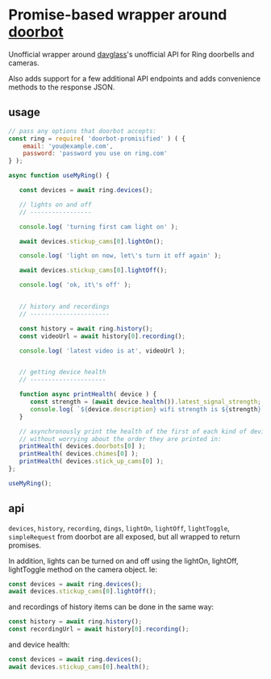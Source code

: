 
Promise-based wrapper around [doorbot](https://github.com/davglass/doorbot)
===

Unofficial wrapper around [davglass](https://github.com/davglass)'s unofficial API for Ring doorbells and cameras.

Also adds support for a few additional API endpoints and adds convenience methods to the response JSON.

usage
---

```js
// pass any options that doorbot accepts:
const ring = require( 'doorbot-promisified' ) ( {
    email: 'you@example.com',
    password: 'password you use on ring.com'
} );

async function useMyRing() {

   const devices = await ring.devices();

   // lights on and off
   // -----------------

   console.log( 'turning first cam light on' );

   await devices.stickup_cams[0].lightOn();

   console.log( 'light on now, let\'s turn it off again' );

   await devices.stickup_cams[0].lightOff();

   console.log( 'ok, it\'s off' );


   // history and recordings
   // ----------------------

   const history = await ring.history();
   const videoUrl = await history[0].recording();

   console.log( 'latest video is at', videoUrl );


   // getting device health
   // ---------------------

   function async printHealth( device ) {
      const strength = (await device.health()).latest_signal_strength;
      console.log( `${device.description} wifi strength is ${strength}` );
   }

   // asynchronously print the health of the first of each kind of device,
   // without worrying about the order they are printed in:
   printHealth( devices.doorbots[0] );
   printHealth( devices.chimes[0] );
   printHealth( devices.stick_up_cams[0] );
};

useMyRing();
```

api
---

`devices`, `history`, `recording`, `dings`, `lightOn`, `lightOff`, `lightToggle`, `simpleRequest` from doorbot
are all exposed, but all wrapped to return promises.

In addition, lights can be turned on and off using the lightOn, lightOff, lightToggle method
on the camera object. Ie:

```js
const devices = await ring.devices();
await devices.stickup_cams[0].lightOff();
```

and recordings of history items can be done in the same way:

```js
const history = await ring.history();
const recordingUrl = await history[0].recording();
```

and device health:
```js
const devices = await ring.devices();
await devices.stickup_cams[0].health();
```